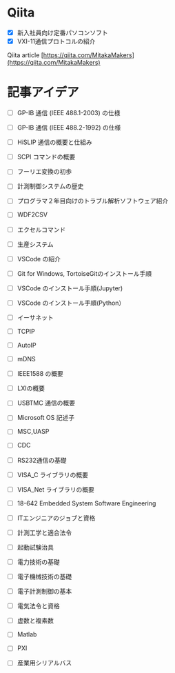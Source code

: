 # Qiita
- [x] 新入社員向け定番パソコンソフト
- [x] VXI-11通信プロトコルの紹介

Qiita article
[https://qiita.com/MitakaMakers](https://qiita.com/MitakaMakers)

# 記事アイデア
- [ ] GP-IB 通信 (IEEE 488.1-2003) の仕様
- [ ] GP-IB 通信 (IEEE 488.2-1992) の仕様
- [ ] HiSLIP 通信の概要と仕組み
- [ ] SCPI コマンドの概要
- [ ] フーリエ変換の初歩
- [ ] 計測制御システムの歴史
- [ ] プログラマ２年目向けのトラブル解析ソフトウェア紹介
- [ ] WDF2CSV
- [ ] エクセルコマンド
- [ ] 生産システム
- [ ] VSCode の紹介
- [ ] Git for Windows, TortoiseGitのインストール手順
- [ ] VSCode のインストール手順(Jupyter)
- [ ] VSCode のインストール手順(Python）
- [ ] イーサネット
- [ ] TCPIP
- [ ] AutoIP
- [ ] mDNS
- [ ] IEEE1588 の概要
- [ ] LXIの概要
- [ ] USBTMC 通信の概要
- [ ] Microsoft OS 記述子
- [ ] MSC,UASP
- [ ] CDC
- [ ] RS232通信の基礎
- [ ] VISA_C ライブラリの概要
- [ ] VISA_Net ライブラリの概要
- [ ] 18-642 Embedded System Software Engineering
- [ ] ITエンジニアのジョブと資格
- [ ] 計測工学と適合法令
- [ ] 起動試験治具
- [ ] 電力技術の基礎
- [ ] 電子機械技術の基礎
- [ ] 電子計測制御の基本
- [ ] 電気法令と資格
- [ ] 虚数と複素数
- [ ] Matlab
- [ ] PXI
- [ ] 産業用シリアルバス


